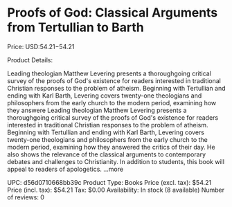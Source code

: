 # Proofs of God: Classical Arguments from Tertullian to Barth

Price: USD:$54.21-$54.21

Product Details:

Leading theologian Matthew Levering presents a thoroughgoing critical survey of the proofs of God's existence for readers interested in traditional Christian responses to the problem of atheism. Beginning with Tertullian and ending with Karl Barth, Levering covers twenty-one theologians and philosophers from the early church to the modern period, examining how they answere Leading theologian Matthew Levering presents a thoroughgoing critical survey of the proofs of God's existence for readers interested in traditional Christian responses to the problem of atheism. Beginning with Tertullian and ending with Karl Barth, Levering covers twenty-one theologians and philosophers from the early church to the modern period, examining how they answered the critics of their day. He also shows the relevance of the classical arguments to contemporary debates and challenges to Christianity. In addition to students, this book will appeal to readers of apologetics. ...more

UPC: d56d0710668bb39c
Product Type: Books
Price (excl. tax): $54.21
Price (incl. tax): $54.21
Tax: $0.00
Availability: In stock (8 available)
Number of reviews: 0